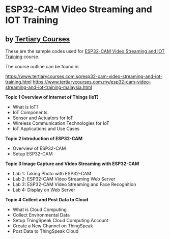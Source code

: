 # ESP32-CAM Video Streaming and IOT Training
## by [Tertiary Courses](https://www.tertiarycourses.com.sg/)

These are the sample codes used for [ESP32-CAM Video Streaming and IOT Training](https://www.tertiarycourses.com.sg/esp32-cam-video-streaming-and-iot-training.html) course. 

The course outline can be found in 

https://www.tertiarycourses.com.sg/esp32-cam-video-streaming-and-iot-training.html
https://www.tertiarycourses.com.my/esp32-cam-video-streaming-and-iot-training-malaysia.html

<p><strong>Topic 1 Overview of Internet of Things (IoT)</strong></p>
<ul>
<li>What is IoT?</li>
<li>IoT Components</li>
<li>Sensor and Actuators for IoT</li>
<li>Wireless Communication Technologies for IoT</li>
<li>IoT Applications and Use Cases</li>
</ul>
<p><strong>Topic 2 Introduction of ESP32-CAM</strong></p>
<ul>
<li>Overview of ESP32-CAM</li>
<li>Setup ESP32-CAM</li>
</ul>
<p><strong>Topic 3 Image Capture and Video Streaming with ESP32-CAM</strong></p>
<ul>
<li>Lab 1: Taking Photo with ESP32-CAM</li>
<li>Lab 2: ESP32-CAM Video Streaming Web Server</li>
<li>Lab 3: ESP32-CAM Video Streaming and Face Recognition</li>
<li>Lab 4: Display on Web Server</li>
</ul>
<p><strong>Topic 4 Collect and Post Data to Cloud</strong></p>
<ul>
<li>What is Cloud Computing</li>
<li>Collect Environmental Data</li>
<li>Setup ThingSpeak Cloud Computing Account</li>
<li>Create a New Channel on ThingSpeak</li>
<li>Post Data to ThingSpeak Cloud</li>
</ul>



